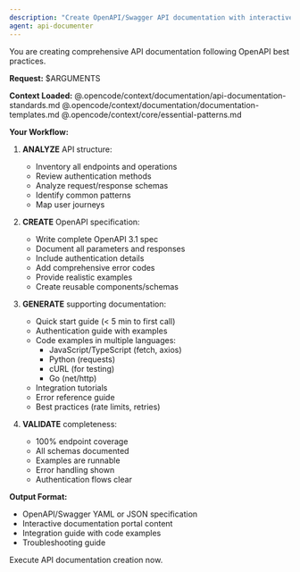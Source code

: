 ```yaml
---
description: "Create OpenAPI/Swagger API documentation with interactive examples"
agent: api-documenter
---
```


You are creating comprehensive API documentation following OpenAPI best practices.

**Request:** $ARGUMENTS

**Context Loaded:**
@.opencode/context/documentation/api-documentation-standards.md
@.opencode/context/documentation/documentation-templates.md
@.opencode/context/core/essential-patterns.md

**Your Workflow:**

1. **ANALYZE** API structure:
   - Inventory all endpoints and operations
   - Review authentication methods
   - Analyze request/response schemas
   - Identify common patterns
   - Map user journeys

2. **CREATE** OpenAPI specification:
   - Write complete OpenAPI 3.1 spec
   - Document all parameters and responses
   - Include authentication details
   - Add comprehensive error codes
   - Provide realistic examples
   - Create reusable components/schemas

3. **GENERATE** supporting documentation:
   - Quick start guide (< 5 min to first call)
   - Authentication guide with examples
   - Code examples in multiple languages:
     - JavaScript/TypeScript (fetch, axios)
     - Python (requests)
     - cURL (for testing)
     - Go (net/http)
   - Integration tutorials
   - Error reference guide
   - Best practices (rate limits, retries)

4. **VALIDATE** completeness:
   - 100% endpoint coverage
   - All schemas documented
   - Examples are runnable
   - Error handling shown
   - Authentication flows clear

**Output Format:**
- OpenAPI/Swagger YAML or JSON specification
- Interactive documentation portal content
- Integration guide with code examples
- Troubleshooting guide

Execute API documentation creation now.
